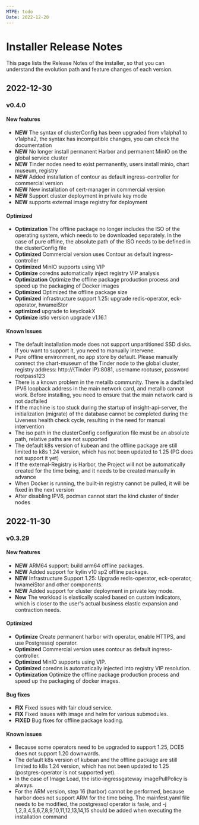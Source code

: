 ```yaml
---
MTPE: todo
Date: 2022-12-20
---
```


# Installer Release Notes

This page lists the Release Notes of the installer, so that you can understand the evolution path and feature changes of each version.

## 2022-12-30

### v0.4.0

#### New features

- **NEW** The syntax of clusterConfig has been upgraded from v1alpha1 to v1alpha2, the syntax has incompatible changes, you can check the documentation
- **NEW** No longer install permanent Harbor and permanent MinIO on the global service cluster
- **NEW** Tinder nodes need to exist permanently, users install minio, chart museum, registry
- **NEW** Added installation of contour as default ingress-controller for commercial version
- **NEW** New installation of cert-manager in commercial version
- **NEW** Support cluster deployment in private key mode
- **NEW** supports external image registry for deployment

#### Optimized

- **Optimization** The offline package no longer includes the ISO of the operating system, which needs to be downloaded separately. In the case of pure offline, the absolute path of the ISO needs to be defined in the clusterConfig file
- **Optimized** Commercial version uses Contour as default ingress-controller
- **Optimized** MinIO supports using VIP
- **Optimize** coredns automatically inject registry VIP analysis
- **Optimization** Optimize the offline package production process and speed up the packaging of Docker images
- **Optimized** Optimized the offline package size
- **Optimized** infrastructure support 1.25: upgrade redis-operator, eck-operator, hwameiStor
- **optimized** upgrade to keycloakX
- **Optimize** istio version upgrade v1.16.1

#### Known Issues

- The default installation mode does not support unpartitioned SSD disks. If you want to support it, you need to manually intervene.
- Pure offline environment, no app store by default. Please manually connect the chart-museum of the Tinder node to the global cluster, registry address: http://{Tinder IP}:8081, username rootuser, password rootpass123
- There is a known problem in the metallb community. There is a dadfailed IPV6 loopback address in the main network card, and metallb cannot work. Before installing, you need to ensure that the main network card is not dadfailed
- If the machine is too stuck during the startup of insight-api-server, the initialization (migrate) of the database cannot be completed during the Liveness health check cycle, resulting in the need for manual intervention
- The iso path in the clusterConfig configuration file must be an absolute path, relative paths are not supported
- The default k8s version of kubean and the offline package are still limited to k8s 1.24 version, which has not been updated to 1.25 (PG does not support it yet)
- If the external-Registry is Harbor, the Project will not be automatically created for the time being, and it needs to be created manually in advance
- When Docker is running, the built-in registry cannot be pulled, it will be fixed in the next version
- After disabling IPV6, podman cannot start the kind cluster of tinder nodes

## 2022-11-30

### v0.3.29

#### New features

- **NEW** ARM64 support: build arm64 offline packages.
- **NEW** Added support for kylin v10 sp2 offline package.
- **NEW** Infrastructure Support 1.25: Upgrade redis-operator, eck-operator, hwameiStor and other components.
- **NEW** Added support for cluster deployment in private key mode.
- **New** The workload is elastically scaled based on custom indicators, which is closer to the user's actual business elastic expansion and contraction needs.

#### Optimized

- **Optimize** Create permanent harbor with operator, enable HTTPS, and use Postgressql operator.
- **Optimized** Commercial version uses contour as default ingress-controller.
- **Optimized** MinIO supports using VIP.
- **Optimized** coredns is automatically injected into registry VIP resolution.
- **Optimization** Optimize the offline package production process and speed up the packaging of docker images.

#### Bug fixes

- **FIX** Fixed issues with fair cloud service.
- **FIX** Fixed issues with image and helm for various submodules.
- **FIXED** Bug fixes for offline package loading.

#### Known issues

- Because some operators need to be upgraded to support 1.25, DCE5 does not support 1.20 downwards.
- The default k8s version of kubean and the offline package are still limited to k8s 1.24 version, which has not been updated to 1.25 (postgres-operator is not supported yet).
- In the case of Image Load, the istio-ingressgateway imagePullPolicy is always.
- For the ARM version, step 16 (harbor) cannot be performed, because harbor does not support ARM for the time being. The mainfest.yaml file needs to be modified, the postgressql operator is fasle, and -j 1,2,3,4,5,6,7,8,9,10,11,12,13,14,15 should be added when executing the installation command